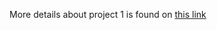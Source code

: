 More details about project 1 is found on [this link](http://resourceful.github.io/classes/2016-09-21-announcing-the-project/)
